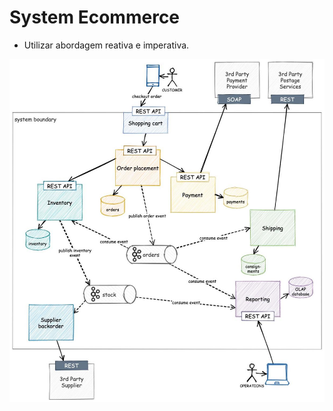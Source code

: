 # System Ecommerce
- Utilizar abordagem reativa e imperativa.

![alt text](https://github.com/fabriciolfj/system-ecommerce/blob/main/PHOTO-2021-10-13-07-17-10.jpg)
